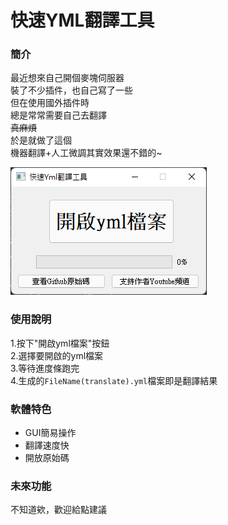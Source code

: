 # 快速YML翻譯工具
### 簡介
最近想來自己開個麥塊伺服器\
裝了不少插件，也自己寫了一些\
但在使用國外插件時\
總是常常需要自己去翻譯\
~~真麻煩~~\
於是就做了這個\
機器翻譯+人工微調其實效果還不錯的~

![](res/2022-03-30-21-05-22.png)

### 使用說明
1.按下"開啟yml檔案"按鈕\
2.選擇要開啟的yml檔案\
3.等待進度條跑完\
4.生成的`FileName(translate).yml`檔案即是翻譯結果

### 軟體特色
- GUI簡易操作
- 翻譯速度快
- 開放原始碼

### 未來功能
不知道欸，歡迎給點建議